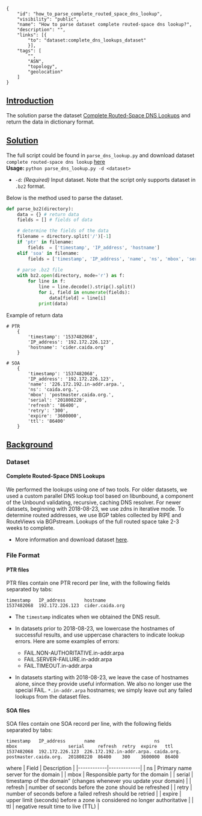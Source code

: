 ~~~
{
    "id": "how_to_parse_complete_routed_space_dns_lookup",
    "visibility": "public",
    "name": "How to parse dataset complete routed-space dns lookup?",
    "description": "",
    "links": [{
        "to": "dataset:complete_dns_lookups_dataset"
        }],
    "tags": [
        "",
        "ASN",
        "topology",
        "geolocation"
    ]
}
~~~
## **<ins> Introduction </ins>**
The solution parse the dataset [Complete Routed-Space DNS Lookups](https://www.caida.org/data/active/complete_dns_lookups_dataset.xml) and return the data in dictionary format.

## **<ins> Solution </ins>**

The full script could be found in `parse_dns_lookup.py` and  download dataset `complete routed-space dns lookup` [here](https://www.caida.org/data/active/dns_lookups_dataset_request.xml)\
**Usage:** `python parse_dns_lookup.py -d <dataset>`
- `-d`: *(Required)* Input dataset. Note that the script only supports dataset in  `.bz2` format.  

Below is the method used to parse the dataset.   
~~~python 
def parse_bz2(directory):
    data = {} # return data
    fields = [] # fields of data

    # determine the fields of the data
    filename = directory.split('/')[-1]
    if 'ptr' in filename:
        fields  = ['timestamp', 'IP_address', 'hostname']
    elif 'soa' in filename:
        fields = ['timestamp', 'IP_address', 'name', 'ns', 'mbox', 'serial', 'refresh', 'retry', 'expire', 'ttl']
    
    # parse .bz2 file
    with bz2.open(directory, mode='r') as f:
        for line in f:
            line = line.decode().strip().split()
            for i, field in enumerate(fields):
                data[field] = line[i]
            print(data)
~~~
Example of return data
~~~
# PTR
    {
        'timestamp': '1537482068',
        'IP_address': '192.172.226.123',
        'hostname': 'cider.caida.org'
    }

# SOA
    {
        'timestamp': '1537482068',
        'IP_address': '192.172.226.123',
        'name': '226.172.192.in-addr.arpa.',
        'ns': 'caida.org.',
        'mbox': 'postmaster.caida.org.',
        'serial': '201808220',
        'refresh': '86400',
        'retry': '300',
        'expire': '3600000',
        'ttl': '86400'
    }
~~~
 
##  **<ins> Background </ins>**

### Dataset ###
####  Complete Routed-Space DNS Lookups
We performed the lookups using one of two tools. For older datasets, we used a custom parallel DNS lookup tool based on libunbound, a component of the Unbound validating, recursive, caching DNS resolver. For newer datasets, beginning with 2018-08-23, we use zdns in iterative mode. To determine routed addresses, we use BGP tables collected by RIPE and RouteViews via BGPstream. Lookups of the full routed space take 2-3 weeks to complete.

- More information and download dataset [here](https://www.caida.org/data/active/complete_dns_lookups_dataset.xml).


### File Format

#### PTR files
PTR files contain one PTR record  per line, with the following
fields separated by tabs:
~~~
timestamp   IP_address       hostname
1537482068  192.172.226.123  cider.caida.org
~~~
- The `timestamp` indicates when we obtained the DNS result.

- In datasets prior to 2018-08-23, we lowercase the hostnames of successful results, and use uppercase characters to indicate lookup errors.  Here are some examples of errors:

  - FAIL.NON-AUTHORITATIVE.in-addr.arpa
  - FAIL.SERVER-FAILURE.in-addr.arpa
  - FAIL.TIMEOUT.in-addr.arpa

- In datasets starting with 2018-08-23, we leave the case of hostnames alone,
since they provide useful information.  We also no longer use the special
FAIL. `*.in-addr.arpa` hostnames; we simply leave out any failed lookups from
the dataset files.

#### SOA files

SOA files contain one SOA record per line, with the following fields separated by tabs: 
~~~
timestamp   IP_address       name                      ns          mbox                   serial     refresh  retry  expire   ttl
1537482068  192.172.226.123  226.172.192.in-addr.arpa. caida.org.  postmaster.caida.org.  201808220  86400    300    3600000  86400
~~~
where
| Field    | Description |
|------------|-------------|
|  ns        | Primary name server for the domain |
|  mbox      | Responsible party for the domain |
|  serial    | timestamp of the domain" (changes whenever you update your domain) |
|  refresh   | number of seconds before the zone should be refreshed | 
|  retry     | number of seconds before a failed refresh should be retried |
|  expire    | upper limit (seconds) before a zone is considered no longer authoritative |
|  ttl       | negative result time to live (TTL) |




